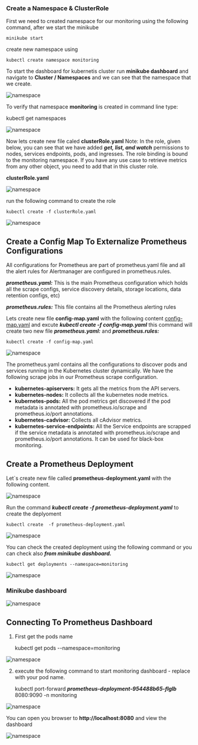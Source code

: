 ### Create a Namespace & ClusterRole

First we need to created namespace for our monitoring using the following command, after we start the minikube

    minikube start

create new namespace using 

    kubectl create namespace monitoring

To start the dashboard for kubernetis cluster run **minikube dashboard** and navigate to **Cluster / Namespaces** and we can see that the namespace that we create.

![namespace ](images/a1.png)     

To verify that namespace **monitoring** is created in command line type:

   kubectl get namespaces

![namespace ](images/1.png)     

Now lets create new file caled **clusterRole.yaml** 
Note: In the role, given below, you can see that we have added ***get, list, and watch*** permissions to nodes, services endpoints, pods, and ingresses. The role binding is bound to the monitoring namespace. If you have any use case to retrieve metrics from any other object, you need to add that in this cluster role.

**clusterRole.yaml** 

![namespace ](images/2.png)    

run the following command to create the role

    kubectl create -f clusterRole.yaml

![namespace ](images/3.png)    


## Create a Config Map To Externalize Prometheus Configurations

All configurations for Prometheus are part of prometheus.yaml file and all the alert rules for Alertmanager are configured in prometheus.rules.

***prometheus.yaml:*** This is the main Prometheus configuration which holds all the scrape configs, service discovery details, storage locations, data retention configs, etc)

***prometheus.rules:*** This file contains all the Prometheus alerting rules

Lets create new file **config-map.yaml** with the following content [config-map.yaml](https://raw.githubusercontent.com/bibinwilson/kubernetes-prometheus/master/config-map.yaml) and excute ***kubectl create -f config-map.yaml*** this command will create two new file ***prometheus.yaml:***  and ***prometheus.rules:*** 


    kubectl create -f config-map.yaml


![namespace ](images/3.png)    

The prometheus.yaml contains all the configurations to discover pods and services running in the Kubernetes cluster dynamically. We have the following scrape jobs in our Prometheus scrape configuration.

* **kubernetes-apiservers:** It gets all the metrics from the API servers.
* **kubernetes-nodes:** It collects all the kubernetes node metrics.
* **kubernetes-pods:** All the pod metrics get discovered if the pod metadata is annotated with prometheus.io/scrape and prometheus.io/port annotations.
* **kubernetes-cadvisor:** Collects all cAdvisor metrics.
* **kubernetes-service-endpoints:** All the Service endpoints are scrapped if the service metadata is annotated with prometheus.io/scrape and prometheus.io/port annotations. It can be used for black-box monitoring.

## Create a Prometheus Deployment

Let`s create new file called **prometheus-deployment.yaml** with the following content.

![namespace ](images/b6.png)   

Run the command ***kubectl create  -f prometheus-deployment.yaml***  to create the deplyoment

    kubectl create  -f prometheus-deployment.yaml 

![namespace ](images/a2.png)   

You can check the created deployment using the following command or you can check also ***from minikube dashboard.***

    kubectl get deployments --namespace=monitoring

![namespace ](images/c1.png)   

### Minikube dashboard

![namespace ](images/c2.png)   

## Connecting To Prometheus Dashboard

1. First get the pods name
   
    kubectl get pods --namespace=monitoring

![namespace ](images/d1.png)  

2. execute the following command to start monitoring dashboard - replace with your pod name.
   
   kubectl port-forward ***prometheus-deployment-954488b65-flglb*** 8080:9090 -n monitoring

![namespace ](images/d2.png)  

You can open you browser to **http://localhost:8080** and view the dashboard


![namespace ](images/d3.png)  


 